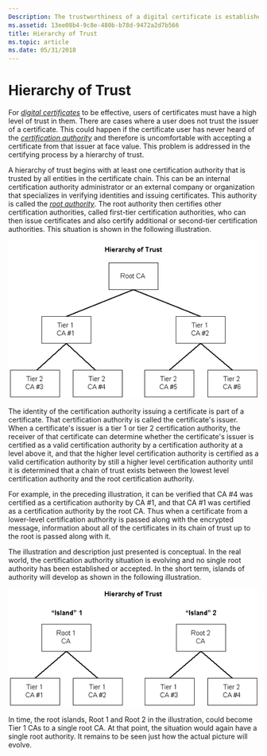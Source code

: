 ```yaml
---
Description: The trustworthiness of a digital certificate is established by using a hierarchy of trust.
ms.assetid: 13ee08b4-9c8e-480b-b78d-9472a2d7b566
title: Hierarchy of Trust
ms.topic: article
ms.date: 05/31/2018
---
```


# Hierarchy of Trust

For [*digital certificates*](https://msdn.microsoft.com/library/ms721572(v=VS.85).aspx) to be effective, users of certificates must have a high level of trust in them. There are cases where a user does not trust the issuer of a certificate. This could happen if the certificate user has never heard of the [*certification authority*](https://msdn.microsoft.com/library/ms721572(v=VS.85).aspx) and therefore is uncomfortable with accepting a certificate from that issuer at face value. This problem is addressed in the certifying process by a hierarchy of trust.

A hierarchy of trust begins with at least one certification authority that is trusted by all entities in the certificate chain. This can be an internal certification authority administrator or an external company or organization that specializes in verifying identities and issuing certificates. This authority is called the [*root authority*](https://msdn.microsoft.com/library/ms721604(v=VS.85).aspx). The root authority then certifies other certification authorities, called first-tier certification authorities, who can then issue certificates and also certify additional or second-tier certification authorities. This situation is shown in the following illustration.

![hierarchy of trust](images/trust.png)

The identity of the certification authority issuing a certificate is part of a certificate. That certification authority is called the certificate's issuer. When a certificate's issuer is a tier 1 or tier 2 certification authority, the receiver of that certificate can determine whether the certificate's issuer is certified as a valid certification authority by a certification authority at a level above it, and that the higher level certification authority is certified as a valid certification authority by still a higher level certification authority until it is determined that a chain of trust exists between the lowest level certification authority and the root certification authority.

For example, in the preceding illustration, it can be verified that CA \#4 was certified as a certification authority by CA \#1, and that CA \#1 was certified as a certification authority by the root CA. Thus when a certificate from a lower-level certification authority is passed along with the encrypted message, information about all of the certificates in its chain of trust up to the root is passed along with it.

The illustration and description just presented is conceptual. In the real world, the certification authority situation is evolving and no single root authority has been established or accepted. In the short term, islands of authority will develop as shown in the following illustration.

![islands of authority in a hierarchy of trust](images/trust2.png)

In time, the root islands, Root 1 and Root 2 in the illustration, could become Tier 1 CAs to a single root CA. At that point, the situation would again have a single root authority. It remains to be seen just how the actual picture will evolve.

 

 



